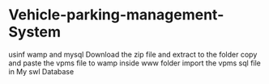 # Vehicle-parking-management-System
usinf wamp and mysql
Download the zip file and extract to the folder
copy and paste the vpms file to wamp inside www folder
import the vpms sql file in My swl Database
